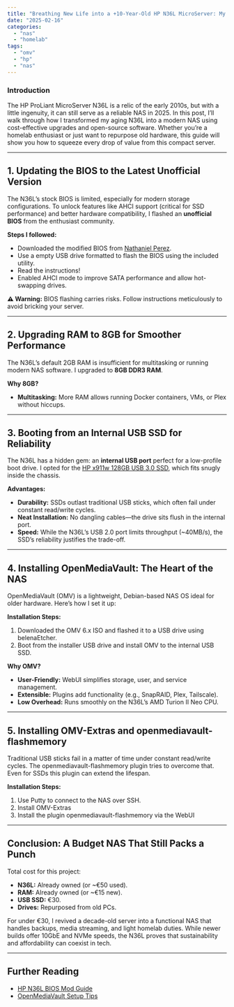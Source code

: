 ```yaml
---
title: "Breathing New Life into a +10-Year-Old HP N36L MicroServer: My DIY NAS Journey - Part 1"
date: "2025-02-16"
categories: 
  - "nas"
  - "homelab"
tags: 
  - "omv"
  - "hp"
  - "nas"
---
```


### **Introduction**  
The HP ProLiant MicroServer N36L is a relic of the early 2010s, but with a little ingenuity, it can still serve as a reliable NAS in 2025. In this post, I’ll walk through how I transformed my aging N36L into a modern NAS using cost-effective upgrades and open-source software. Whether you’re a homelab enthusiast or just want to repurpose old hardware, this guide will show you how to squeeze every drop of value from this compact server.  

---

## **1. Updating the BIOS to the Latest Unofficial Version**  
The N36L’s stock BIOS is limited, especially for modern storage configurations. To unlock features like AHCI support (critical for SSD performance) and better hardware compatibility, I flashed an **unofficial BIOS** from the enthusiast community.  

**Steps I followed:**  
- Downloaded the modified BIOS from [Nathaniel Perez](https://www.nathanielperez.us/blog/hp-proliant-n40l-bios-modification-guide).  
- Use a empty USB drive formatted to flash the BIOS using the included utility.
- Read the instructions!  
- Enabled AHCI mode to improve SATA performance and allow hot-swapping drives.  

**⚠️ Warning:** BIOS flashing carries risks. Follow instructions meticulously to avoid bricking your server.  

---

## **2. Upgrading RAM to 8GB for Smoother Performance**  
The N36L’s default 2GB RAM is insufficient for multitasking or running modern NAS software. I upgraded to **8GB DDR3 RAM**.  

**Why 8GB?**  
- **Multitasking:** More RAM allows running Docker containers, VMs, or Plex without hiccups.  

---

## **3. Booting from an Internal USB SSD for Reliability**  
The N36L has a hidden gem: an **internal USB port** perfect for a low-profile boot drive. I opted for the [HP x911w 128GB USB 3.0 SSD](https://www.amazon.com.be/dp/B0B1WSTNBL?ref=ppx_yo2ov_dt_b_fed_asin_title&th=1), which fits snugly inside the chassis.  

**Advantages:**  
- **Durability:** SSDs outlast traditional USB sticks, which often fail under constant read/write cycles.  
- **Neat Installation:** No dangling cables—the drive sits flush in the internal port.  
- **Speed:** While the N36L’s USB 2.0 port limits throughput (~40MB/s), the SSD’s reliability justifies the trade-off.  

---

## **4. Installing OpenMediaVault: The Heart of the NAS**  
OpenMediaVault (OMV) is a lightweight, Debian-based NAS OS ideal for older hardware. Here’s how I set it up:  

**Installation Steps:**  
1. Downloaded the OMV 6.x ISO and flashed it to a USB drive using belenaEtcher.  
2. Boot from the installer USB drive and install OMV to the internal USB SSD.  

**Why OMV?**  
- **User-Friendly:** WebUI simplifies storage, user, and service management.  
- **Extensible:** Plugins add functionality (e.g., SnapRAID, Plex, Tailscale).  
- **Low Overhead:** Runs smoothly on the N36L’s AMD Turion II Neo CPU.  

---

## **5. Installing OMV-Extras and openmediavault-flashmemory**  
Traditional USB sticks fail in a matter of time under constant read/write cycles. The openmediavault-flashmemory plugin tries to overcome that. Even for SSDs this plugin can extend the lifespan.

**Installation Steps:**  
1. Use Putty to connect to the NAS over SSH.
2. Install OMV-Extras 
3. Install the plugin openmediavault-flashmemory via the WebUI

---

## **Conclusion: A Budget NAS That Still Packs a Punch**  
Total cost for this project:  
- **N36L:** Already owned (or ~€50 used).  
- **RAM:** Already owned (or ~€15 new).  
- **USB SSD:** €30.  
- **Drives:** Repurposed from old PCs.  

For under €30, I revived a decade-old server into a functional NAS that handles backups, media streaming, and light homelab duties. While newer builds offer 10GbE and NVMe speeds, the N36L proves that sustainability and affordability can coexist in tech.  

---

## **Further Reading**  
- [HP N36L BIOS Mod Guide](http://microserver.wikidot.com/wiki:n36l-bios-firmwares)  
- [OpenMediaVault Setup Tips](https://www.wundertech.net/diy-nas-build-guide/)  


